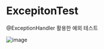 # ExcepitonTest
@ExceptionHandler 활용한 예외 테스트



![image](https://user-images.githubusercontent.com/65999018/140497846-292026d7-080f-43fc-aec8-23c0cd24fd75.png)


